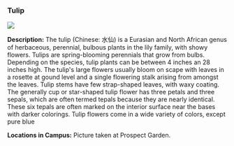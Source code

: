 ###  Tulip

![](http://www.astro.princeton.edu/~ruixu/fig/tulip.jpg)

**Description:** The tulip (Chinese:  水仙) is a Eurasian and North African genus of herbaceous, perennial, bulbous plants in the lily family, with showy flowers. Tulips are spring-blooming perennials that grow from bulbs. Depending on the species, tulip plants can be between 4 inches an 28 inches high. The tulip's large flowers usually bloom on scape with leaves in a rosette at gound level and a single flowering stalk arising from amongst the leaves. Tulip stems have few strap-shaped leaves, with waxy coating. The generally cup or star-shaped tulip flower has three petals and three sepals, which are often termed tepals because they are nearly identical. These six tepals are often marked on the interior surface near the bases with darker colorings. Tulip flowers come in a wide variety of colors, except pure blue

**Locations in Campus:** Picture taken at Prospect Garden.
